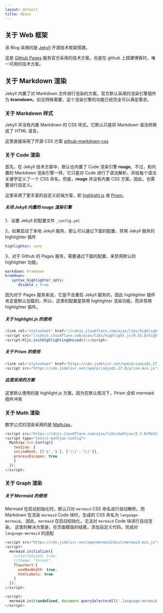 ```yaml
---
layout: default
title: About
---
```

## 关于 Web 框架

该 Blog 采用的是 [Jekyll](https://jekyllrb.com) 开源技术框架搭建。

这是 [Github Pages](https://pages.github.com) 服务官方采用的技术方案。也是在 github 上搭建博客时，唯一可用的技术方案。


## 关于 Markdown 渲染

Jekyll 内置了对 Markdown 文件进行渲染的方案。官方默认采用的渲染引擎插件为 **kramdown**。如无特殊需要，这个渲染引擎的功能已经完全可以满足需求。


### 关于 Markdown 样式

Jekyll 并没有内置 Markdown 的 CSS 样式。它默认只是将 Markdown 语法转换成了 HTML 语言。

这里直接采用了开源 CSS 方案 [github-markdown-css](https://github.com/sindresorhus/github-markdown-css)

### 关于 Code 渲染

首先，在 Jekyll 技术方案中，默认也内置了 Code 渲染引擎 **rouge**。不过，和内置的 Markdown 渲染引擎一样，它只是对 Code 进行了语法解析，并给每个语法关键字定义了一个 CSS 命名。但是，**rouge** 并没有内置 CSS 方案。因此，也需要进行自定义。

这里采用了更丰富的自定义前端方案，即 [highlight.js](https://highlightjs.org) 或 [Prism](https://prismjs.com)。

##### 关闭 Jekyll 内置的 **rouge** 渲染引擎

1、设置 Jekyll 的配置文件 `_config.yml`

2、如果启动了本地 Jekyll 服务，那么可以通过下面的配置，禁用 Jekyll 服务的 highlighter 插件
```yaml
highlighter: none
```

3、对于 Github 的 Pages 服务，需要通过下面的配置，来禁用默认的 highlighter 功能。
```yaml
markdown: kramdown
kramdown:
   syntax_highlighter_opts:
      disable : true
```
因为对于 Pages 服务来说，它是不会重启 Jekyll 服务的，因此 highlighter 插件肯定是默认加载的。所以，这里的配置是禁用 highlighter 渲染功能，而非禁用 highlighter 插件。 

##### 关于 highlight.js 的使用 

```javascript
<link rel="stylesheet" href="//cdnjs.cloudflare.com/ajax/libs/highlight.js/9.15.8/styles/default.min.css">
<script src="//cdnjs.cloudflare.com/ajax/libs/highlight.js/9.15.8/highlight.min.js"></script>
<script>hljs.initHighlightingOnLoad();</script>
```

##### 关于 Prism 的使用

```javascript
<link rel="stylesheet" href="https://cdn.jsdelivr.net/npm/prismjs@1.27.0/themes/prism.css">
<script src="https://cdn.jsdelivr.net/npm/prismjs@1.27.0/prism.min.js"></script>
```

##### 这里采用的方案

这里默认使用的是 highlight.js 方案。因为在默认情况下，Prism 会和 mermaid 插件冲突


### 关于 Math 渲染

数学公式的渲染采用的是 [MathJax](https://www.mathjax.org)。

```javascript
<script src="https://cdnjs.cloudflare.com/ajax/libs/mathjax/2.7.0/MathJax.js?config=TeX-AMS-MML_HTMLorMML" type="text/javascript"></script>
<script type="text/x-mathjax-config">
  MathJax.Hub.Config({
    tex2jax: {
    inlineMath: [['$','$'], ['\\(','\\)']],
    processEscapes: true
    }
  });
</script>
```

### 关于 Graph 渲染

##### 关于 Mermaid 的使用

Mermaid 在启动初始化时，默认只对 `mermaid` CSS 命名进行自动解析。而 Markdown 在渲染 `mermaid` Code 块时，生成的 CSS 命名为 `language-mermaid`。
因此，`mermaid` 在启动初始化，无法对 `mermaid` Code 块进行自动渲染。
这里的解决方案是，在页面模版的结尾，添加自定义代码，完成对 `language-mermaid` 的适配

```javascript
<script src="https://cdn.jsdelivr.net/npm/mermaid/dist/mermaid.min.js"></script>
<script>
  mermaid.initialize({
    //startOnLoad: true,
    //theme: "forest",
    flowchart:{
      useMaxWidth: true,
      htmlLabels: true
    }
  });
</script>
```

```javascript
<script>
  mermaid.init(undefined, document.querySelectorAll('.language-mermaid'));
</script>
```